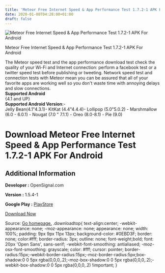 ```yaml
---
title: 'Meteor Free Internet Speed & App Performance Test 1.7.2-1 APK For Android'
date: 2020-01-08T04:28:00+01:00
draft: false
---
```


![Meteor Free Internet Speed & App Performance Test 1.7.2-1 APK For Android](https://i1.wp.com/apkhome.net/wp-content/uploads/2020/01/Meteor-Free-Internet-Speed-App-Performance-Test-1.7.2-1.png "Meteor Free Internet Speed & App Performance Test 1.7.2-1 APK For Android")

  

Meteor Free Internet Speed & App Performance Test 1.7.2-1 APK For Android

The Meteor speed test and the app performance download test check the quality of your Wi-Fi and Internet connection: perform a facebook test or a twitter speed test before publishing or tweeting. Network speed test and connection tests with Meteor mean you can be assured that all of your favorite apps are working well so you don't waste time with annoying delays and slow connections.  
**Supported Android**  
{4.1 and UP}  
**Supported Android Version**:-  
Jelly Bean(4.1"4.3.1)- KitKat (4.4"4.4.4)- Lollipop (5.0"5.0.2) - Marshmallow (6.0 - 6.0.1) - Nougat (7.0 " 7.1.1) - Oreo (8.0-8.1) - Pie (9.0)

Download Meteor Free Internet Speed & App Performance Test 1.7.2-1 APK For Android
==================================================================================

Additional Information
----------------------

**Developer :** OpenSignal.com

**Version :** 1.5.4-1

**Google Play :** [PlayStore](https://play.google.com/store/apps/details?id=meteor.test.and.grade.internet.connection.speed&hl=en)

  

[Download Now](https://store4app.co/post/meteor-free-internet-speed-amp-app-performance-test-1-7-2-1-apk-for-android_1578426554)

  
Source: [Go homepage.](https://store4app.co/post/meteor-free-internet-speed-amp-app-performance-test-1-7-2-1-apk-for-android_1578426554) .downloadtop{ text-align:center; -webkit-appearance: none; -moz-appearance: none; appearance: none; width: 100%; padding: 9px 9px 11px 13px; background-color: #0EBD3F; border: none; color:#fff; border-radius: 3px; outline: none; font-weight;bold; font: 20px 'Open Sans', sans-serif; -webkit-font-smoothing: antialiased; -moz-osx-font-smoothing: grayscale; color: #fff; cursor: pointer; border-radius:15px;-webkit-border-radius:15px;-moz-border-radius:5px;box-shadow:0 0 5px rgba(0,0,0,.2);-moz-box-shadow:0 0 5px rgba(0,0,0,.2);-webkit-box-shadow:0 0 5px rgba(0,0,0,.2) !important; }